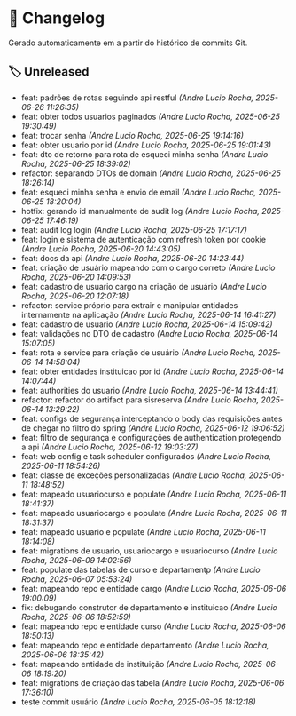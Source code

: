 # 📜 Changelog

Gerado automaticamente em  a partir do histórico de commits Git.

## 🏷 Unreleased

- feat: padrões de rotas seguindo api restful _(Andre Lucio Rocha, 2025-06-26 11:26:35)_
- feat: obter todos usuarios paginados _(Andre Lucio Rocha, 2025-06-25 19:30:49)_
- feat: trocar senha _(Andre Lucio Rocha, 2025-06-25 19:14:16)_
- feat: obter usuario por id _(Andre Lucio Rocha, 2025-06-25 19:01:43)_
- feat: dto de retorno para rota de esqueci minha senha _(Andre Lucio Rocha, 2025-06-25 18:39:02)_
- refactor: separando DTOs de domain _(Andre Lucio Rocha, 2025-06-25 18:26:14)_
- feat: esqueci minha senha e envio de email _(Andre Lucio Rocha, 2025-06-25 18:20:04)_
- hotfix: gerando id manualmente de audit log _(Andre Lucio Rocha, 2025-06-25 17:46:19)_
- feat: audit log login _(Andre Lucio Rocha, 2025-06-25 17:17:17)_
- feat: login e sistema de autenticação com refresh token por cookie _(Andre Lucio Rocha, 2025-06-20 14:43:05)_
- feat: docs da api _(Andre Lucio Rocha, 2025-06-20 14:23:44)_
- feat: criação de usuário mapeando com o cargo correto _(Andre Lucio Rocha, 2025-06-20 14:09:53)_
- feat: cadastro de usuario cargo na criação de usuário _(Andre Lucio Rocha, 2025-06-20 12:07:18)_
- refactor: service próprio para extrair e manipular entidades internamente na aplicação _(Andre Lucio Rocha, 2025-06-14 16:41:27)_
- feat: cadastro de usuario _(Andre Lucio Rocha, 2025-06-14 15:09:42)_
- feat: validações no DTO de cadastro _(Andre Lucio Rocha, 2025-06-14 15:07:05)_
- feat: rota e service para criação de usuário _(Andre Lucio Rocha, 2025-06-14 14:58:04)_
- feat: obter entidades instituicao por id _(Andre Lucio Rocha, 2025-06-14 14:07:44)_
- feat: authorities do usuario _(Andre Lucio Rocha, 2025-06-14 13:44:41)_
- refactor: refactor do artifact para sisreserva _(Andre Lucio Rocha, 2025-06-14 13:29:22)_
- feat: configs de segurança interceptando o body das requisições antes de chegar no filtro do spring _(Andre Lucio Rocha, 2025-06-12 19:06:52)_
- feat: filtro de segurança e configurações de authentication protegendo a api _(Andre Lucio Rocha, 2025-06-12 19:03:27)_
- feat: web config e task scheduler configurados _(Andre Lucio Rocha, 2025-06-11 18:54:26)_
- feat: classe de exceções personalizadas _(Andre Lucio Rocha, 2025-06-11 18:48:52)_
- feat: mapeado usuariocurso e populate _(Andre Lucio Rocha, 2025-06-11 18:41:37)_
- feat: mapeado usuariocargo e populate _(Andre Lucio Rocha, 2025-06-11 18:31:37)_
- feat: mapeado usuario e populate _(Andre Lucio Rocha, 2025-06-11 18:14:08)_
- feat: migrations de usuario, usuariocargo e usuariocurso _(Andre Lucio Rocha, 2025-06-09 14:02:56)_
- feat: populate das tabelas de curso e departamentp _(Andre Lucio Rocha, 2025-06-07 05:53:24)_
- feat: mapeando repo e entidade cargo _(Andre Lucio Rocha, 2025-06-06 19:00:09)_
- fix: debugando construtor de departamento e instituicao _(Andre Lucio Rocha, 2025-06-06 18:52:59)_
- feat: mapeando repo e entidade curso _(Andre Lucio Rocha, 2025-06-06 18:50:13)_
- feat: mapeando repo e entidade departamento _(Andre Lucio Rocha, 2025-06-06 18:35:42)_
- feat: mapeando entidade de instituição _(Andre Lucio Rocha, 2025-06-06 18:19:20)_
- feat: migrations de criação das tabela _(Andre Lucio Rocha, 2025-06-06 17:36:10)_
- teste commit usuário _(Andre Lucio Rocha, 2025-06-05 18:12:18)_


